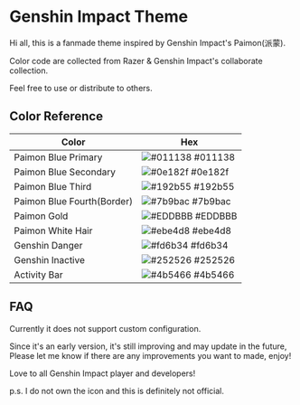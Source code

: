 # Genshin Impact Theme

Hi all, this is a fanmade theme inspired by Genshin Impact's Paimon(派蒙).

Color code are collected from Razer & Genshin Impact's collaborate collection.

Feel free to use or distribute to others.

## Color Reference

| Color             | Hex                                                                |
| ----------------- | ------------------------------------------------------------------ |
| Paimon Blue Primary | ![#011138](https://via.placeholder.com/10/011138f?text=+) #011138 |
| Paimon Blue Secondary | ![#0e182f](https://via.placeholder.com/10/0e182f?text=+) #0e182f |
| Paimon Blue Third | ![#192b55](https://via.placeholder.com/10/192b55?text=+) #192b55 |
| Paimon Blue Fourth(Border) | ![#7b9bac](https://via.placeholder.com/10/7b9bac?text=+) #7b9bac |
| Paimon Gold | ![#EDDBBB](https://via.placeholder.com/10/EDDBBB?text=+) #EDDBBB |
| Paimon White Hair | ![#ebe4d8](https://via.placeholder.com/10/ebe4d8?text=+) #ebe4d8 |
| Genshin Danger | ![#fd6b34](https://via.placeholder.com/10/fd6b34?text=+) #fd6b34 |
| Genshin Inactive | ![#252526](https://via.placeholder.com/10/252526?text=+) #252526 |
| Activity Bar | ![#4b5466](https://via.placeholder.com/10/4b5466?text=+) #4b5466 |


## FAQ

Currently it does not support custom configuration.

Since it's an early version, it's still improving and may update in the future, Please let me know if there are any improvements you want to made, enjoy!

Love to all Genshin Impact player and developers!

p.s. I do not own the icon and this is definitely not official.